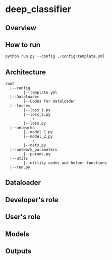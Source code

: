# deep_classifier

## Overview

## How to run

```python
python run.py --config ./config/template.yml
```

## Architecture
```
root
  |--config
        |--template.yml
  |--Dataloader
        |--Codes for dataloader
  |--losses
        |--loss_1.py
        |--loss_2.py
            :
        |--loss.py
  |--networks
        |--model_1.py
        |--model_2.py
            :
        |--nets.py
  |--network_parameters
        |--params.py
  |--utils
        |--utility codes and helper functions
  |--run.py

```

## Dataloader

## Developer's role

## User's role

## Models

## Outputs


